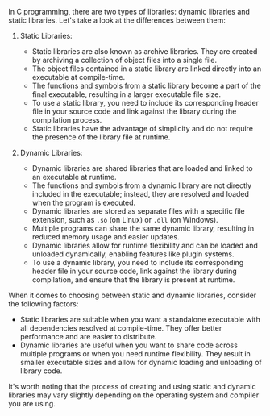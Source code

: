 In C programming, there are two types of libraries: dynamic libraries and static libraries. Let's take a look at the differences between them:

1. Static Libraries:
   - Static libraries are also known as archive libraries. They are created by archiving a collection of object files into a single file.
   - The object files contained in a static library are linked directly into an executable at compile-time.
   - The functions and symbols from a static library become a part of the final executable, resulting in a larger executable file size.
   - To use a static library, you need to include its corresponding header file in your source code and link against the library during the compilation process.
   - Static libraries have the advantage of simplicity and do not require the presence of the library file at runtime.

2. Dynamic Libraries:
   - Dynamic libraries are shared libraries that are loaded and linked to an executable at runtime.
   - The functions and symbols from a dynamic library are not directly included in the executable; instead, they are resolved and loaded when the program is executed.
   - Dynamic libraries are stored as separate files with a specific file extension, such as `.so` (on Linux) or `.dll` (on Windows).
   - Multiple programs can share the same dynamic library, resulting in reduced memory usage and easier updates.
   - Dynamic libraries allow for runtime flexibility and can be loaded and unloaded dynamically, enabling features like plugin systems.
   - To use a dynamic library, you need to include its corresponding header file in your source code, link against the library during compilation, and ensure that the library is present at runtime.

When it comes to choosing between static and dynamic libraries, consider the following factors:
- Static libraries are suitable when you want a standalone executable with all dependencies resolved at compile-time. They offer better performance and are easier to distribute.
- Dynamic libraries are useful when you want to share code across multiple programs or when you need runtime flexibility. They result in smaller executable sizes and allow for dynamic loading and unloading of library code.

It's worth noting that the process of creating and using static and dynamic libraries may vary slightly depending on the operating system and compiler you are using.
